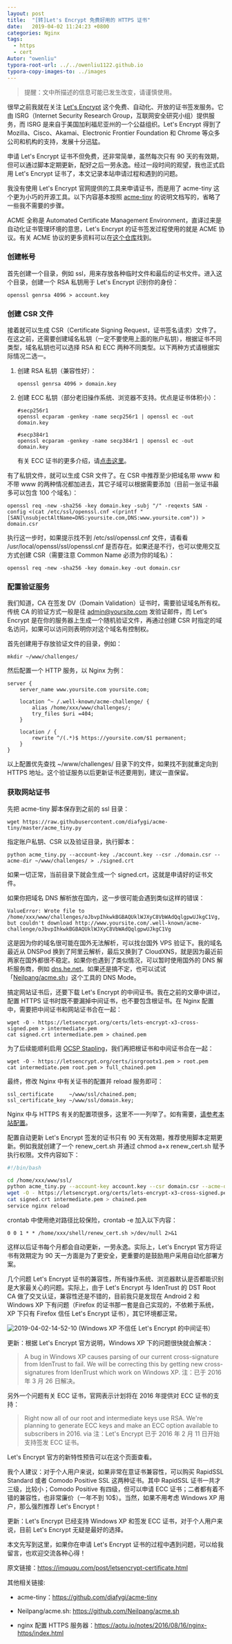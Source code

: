 ```yaml
---
layout: post
title:  "[转]Let's Encrypt 免费好用的 HTTPS 证书"
date:   2019-04-02 11:24:23 +0800
categories: Nginx
tags: 
  - https
  - cert
Autor: "owenliu"
typora-root-url: ../../owenliu1122.github.io
typora-copy-images-to: ../images
---
```

> 提醒：文中所描述的信息可能已发生改变，请谨慎使用。

很早之前我就在关注 [Let's Encrypt](https://letsencrypt.org/) 这个免费、自动化、开放的证书签发服务。它由 ISRG（Internet Security Research Group，互联网安全研究小组）提供服务，而 ISRG 是来自于美国加利福尼亚州的一个公益组织。Let's Encrypt 得到了 Mozilla、Cisco、Akamai、Electronic Frontier Foundation 和 Chrome 等众多公司和机构的支持，发展十分迅猛。

申请 Let's Encrypt 证书不但免费，还非常简单，虽然每次只有 90 天的有效期，但可以通过脚本定期更新，配好之后一劳永逸。经过一段时间的观望，我也正式启用 Let's Encrypt 证书了，本文记录本站申请过程和遇到的问题。

我没有使用 Let's Encrypt 官网提供的工具来申请证书，而是用了 acme-tiny 这个更为小巧的开源工具。以下内容基本按照 [acme-tiny](https://github.com/diafygi/acme-tiny) 的说明文档写的，省略了一些我不需要的步骤。

ACME 全称是 Automated Certificate Management Environment，直译过来是自动化证书管理环境的意思，Let's Encrypt 的证书签发过程使用的就是 ACME 协议。有关 ACME 协议的更多资料可以在[这个仓库](https://github.com/ietf-wg-acme/acme/)找到。

### 创建帐号
首先创建一个目录，例如 ssl，用来存放各种临时文件和最后的证书文件。进入这个目录，创建一个 RSA 私钥用于 Let's Encrypt 识别你的身份：
``` shell
openssl genrsa 4096 > account.key
```

### 创建 CSR 文件
接着就可以生成 CSR（Certificate Signing Request，证书签名请求）文件了。在这之前，还需要创建域名私钥（一定不要使用上面的账户私钥），根据证书不同类型，域名私钥也可以选择 RSA 和 ECC 两种不同类型。以下两种方式请根据实际情况二选一。

1. 创建 RSA 私钥（兼容性好）：
    ``` shell
    openssl genrsa 4096 > domain.key
    ```
2. 创建 ECC 私钥（部分老旧操作系统、浏览器不支持。优点是证书体积小）：
    ``` shell
    #secp256r1
    openssl ecparam -genkey -name secp256r1 | openssl ec -out domain.key

    #secp384r1
    openssl ecparam -genkey -name secp384r1 | openssl ec -out domain.key
    ```
    有关 ECC 证书的更多介绍，请[点击这里](https://imququ.com/post/optimize-tls-handshake.html#toc-2-1)。

有了私钥文件，就可以生成 CSR 文件了。在 CSR 中推荐至少把域名带 www 和不带 www 的两种情况都加进去，其它子域可以根据需要添加（目前一张证书最多可以包含 100 个域名）：
``` shell
openssl req -new -sha256 -key domain.key -subj "/" -reqexts SAN -config <(cat /etc/ssl/openssl.cnf <(printf "[SAN]\nsubjectAltName=DNS:yoursite.com,DNS:www.yoursite.com")) > domain.csr
```
执行这一步时，如果提示找不到 /etc/ssl/openssl.cnf 文件，请看看 /usr/local/openssl/ssl/openssl.cnf 是否存在。如果还是不行，也可以使用交互方式创建 CSR（需要注意 Common Name 必须为你的域名）：
``` shell
openssl req -new -sha256 -key domain.key -out domain.csr
```
### 配置验证服务
我们知道，CA 在签发 DV（Domain Validation）证书时，需要验证域名所有权。传统 CA 的验证方式一般是往 admin@yoursite.com 发验证邮件，而 Let's Encrypt 是在你的服务器上生成一个随机验证文件，再通过创建 CSR 时指定的域名访问，如果可以访问则表明你对这个域名有控制权。

首先创建用于存放验证文件的目录，例如：
``` shell
mkdir ~/www/challenges/
```
然后配置一个 HTTP 服务，以 Nginx 为例：
``` nginx
server {
    server_name www.yoursite.com yoursite.com;

    location ^~ /.well-known/acme-challenge/ {
        alias /home/xxx/www/challenges/;
        try_files $uri =404;
    }
    
    location / {
        rewrite ^/(.*)$ https://yoursite.com/$1 permanent;
    }
}
```
以上配置优先查找 ~/www/challenges/ 目录下的文件，如果找不到就重定向到 HTTPS 地址。这个验证服务以后更新证书还要用到，建议一直保留。

### 获取网站证书
先把 acme-tiny 脚本保存到之前的 ssl 目录：
``` shell
wget https://raw.githubusercontent.com/diafygi/acme-tiny/master/acme_tiny.py
```
指定账户私钥、CSR 以及验证目录，执行脚本：
``` shell
python acme_tiny.py --account-key ./account.key --csr ./domain.csr --acme-dir ~/www/challenges/ > ./signed.crt
```
如果一切正常，当前目录下就会生成一个 signed.crt，这就是申请好的证书文件。

如果你把域名 DNS 解析放在国内，这一步很可能会遇到类似这样的错误：
```
ValueError: Wrote file to /home/xxx/www/challenges/oJbvpIhkwkBGBAQUklWJXyC8VbWAdQqlgpwUJkgC1Vg, but couldn't download http://www.yoursite.com/.well-known/acme-challenge/oJbvpIhkwkBGBAQUklWJXyC8VbWAdQqlgpwUJkgC1Vg
```
这是因为你的域名很可能在国外无法解析，可以找台国外 VPS 验证下。我的域名最近从 DNSPod 换到了阿里云解析，最后又换到了 CloudXNS，就是因为最近前两家在国外都很不稳定。如果你也遇到了类似情况，可以暂时使用国外的 DNS 解析服务商，例如 [dns.he.net](https://dns.he.net/)。如果还是搞不定，也可以试试「[Neilpang/acme.sh](https://github.com/Neilpang/acme.sh)」这个工具的 DNS Mode。

搞定网站证书后，还要下载 Let's Encrypt 的中间证书。我在之前的文章中讲过，配置 HTTPS 证书时既不要漏掉中间证书，也不要包含根证书。在 Nginx 配置中，需要把中间证书和网站证书合在一起：
``` shell
wget -O - https://letsencrypt.org/certs/lets-encrypt-x3-cross-signed.pem > intermediate.pem
cat signed.crt intermediate.pem > chained.pem
```
为了后续能顺利启用 [OCSP Stapling](https://imququ.com/post/why-can-not-turn-on-ocsp-stapling.html#toc-2)，我们再把根证书和中间证书合在一起：
``` shell
wget -O - https://letsencrypt.org/certs/isrgrootx1.pem > root.pem
cat intermediate.pem root.pem > full_chained.pem
```
最终，修改 Nginx 中有关证书的配置并 reload 服务即可：
``` nginx
ssl_certificate     ~/www/ssl/chained.pem;
ssl_certificate_key ~/www/ssl/domain.key;
```
Nginx 中与 HTTPS 有关的配置项很多，这里不一一列举了。如有需要，[请参考本站配置](https://imququ.com/post/my-nginx-conf.html)。

配置自动更新
Let's Encrypt 签发的证书只有 90 天有效期，推荐使用脚本定期更新。例如我就创建了一个 renew_cert.sh 并通过 chmod a+x renew_cert.sh 赋予执行权限。文件内容如下：

``` bash
#!/bin/bash

cd /home/xxx/www/ssl/
python acme_tiny.py --account-key account.key --csr domain.csr --acme-dir /home/xxx/www/challenges/ > signed.crt || exit
wget -O - https://letsencrypt.org/certs/lets-encrypt-x3-cross-signed.pem > intermediate.pem
cat signed.crt intermediate.pem > chained.pem
service nginx reload
```

crontab 中使用绝对路径比较保险，crontab -e 加入以下内容：
``` shell
0 0 1 * * /home/xxx/shell/renew_cert.sh >/dev/null 2>&1
```
这样以后证书每个月都会自动更新，一劳永逸。实际上，Let's Encrypt 官方将证书有效期定为 90 天一方面是为了更安全，更重要的是鼓励用户采用自动化部署方案。

几个问题
Let's Encrypt 证书的兼容性，所有操作系统、浏览器默认是否都能识别是大家最关心的问题。实际上，由于 Let's Encrypt 与 IdenTrust 的 DST Root CA 做了交叉认证，兼容性还是不错的，目前我只是发现在 Android 2 和 Windows XP 下有问题（Firefox 的证书那一套是自己实现的，不依赖于系统，XP 下只有 Firefox 信任 Let's Encrypt 证书），其它环境都正常。

![2019-04-02-14-52-10](/images/2019-04-02-14-52-10.png)
(Windows XP 不信任 Let's Encrypt 的中间证书）

更新：根据 Let's Encrypt 官方说明，Windows XP 下的问题很快就会解决：

>A bug in Windows XP causes parsing of our current cross-signature from IdenTrust to fail. We will be correcting this by getting new cross-signatures from IdenTrust which work on Windows XP.
注：已于 2016 年 3 月 26 日解决。

另外一个问题有关 ECC 证书，官网表示计划将在 2016 年提供对 ECC 证书的支持：

>Right now all of our root and intermediate keys use RSA. We're planning to generate ECC keys and make an ECC option available to subscribers in 2016. via
注：Let's Encrypt 已于 2016 年 2 月 11 日开始支持签发 ECC 证书。

Let's Encrypt 官方的新特性预告可以在这个页面查看。

我个人建议：对于个人用户来说，如果非常在意证书兼容性，可以购买 RapidSSL Standard 或者 Comodo Positive SSL 这两种证书。其中 RapidSSL 证书一共才三级，比较小；Comodo Positive 有四级，但可以申请 ECC 证书；二者都有着不错的兼容性，也非常廉价（一年不到 10$）。当然，如果不用考虑 Windows XP 用户，那么强烈推荐 Let's Encrypt！

更新：Let's Encrypt 已经支持 Windows XP 和签发 ECC 证书，对于个人用户来说，目前 Let's Encrypt 无疑是最好的选择。

本文先写到这里，如果你在申请 Let's Encrypt 证书的过程中遇到问题，可以给我留言，也欢迎交流各种心得！

原文链接：https://imququ.com/post/letsencrypt-certificate.html

其他相关链接:

- acme-tiny：<https://github.com/diafygi/acme-tiny>

- Neilpang/acme.sh: <https://github.com/Neilpang/acme.sh>

- nginx 配置 HTTPS 服务器：<https://aotu.io/notes/2016/08/16/nginx-https/index.html>